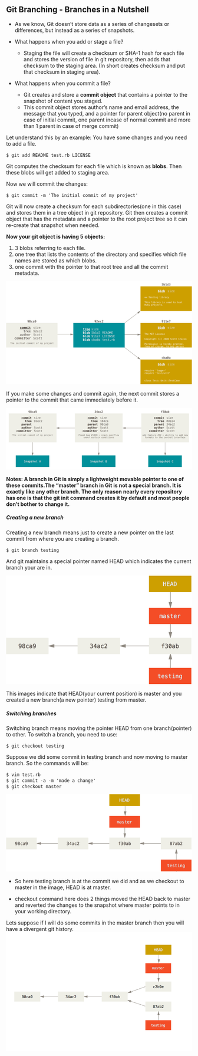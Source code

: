 ## Git Branching - Branches in a Nutshell

* As we know, Git doesn’t store data as a series of changesets or differences, but instead as a series of snapshots.

* What happens when you add or stage a file?
    - Staging the file will create a checksum or SHA-1 hash for each file and stores the version of file in git repository, then adds that checksum to the staging area.
    (In short creates checksum and put that checksum in staging area).
    
* What happens when you commit a file?
    - Git creates and store a **commit object** that contains a pointer to the snapshot of content you staged.
    - This commit object stores author’s name and email address, the message that you typed, and a pointer for parent object(no parent in case of initial commit, one parent incase of normal commit and more than 1 parent in case of merge commit)
    
    
Let understand this by an example:
You have some changes and you need to add a file.
```text
$ git add README test.rb LICENSE
```
Git computes the checksum for each file which is known as **blobs**.
Then these blobs will get added to staging area.

Now we will commit the changes:
```text
$ git commit -m 'The initial commit of my project'
```

Git will now create a checksum for each subdirectories(one in this case) and stores them in a tree object in git repository.
Git then creates a commit object that has the metadata and a pointer to the root project tree so it can re-create that snapshot when needed.

**Now your git object is having 5 objects:**
1. 3 blobs referring to each file.
2. one tree that lists the contents of the directory and specifies which file names are stored as which blobs.
3. one commit with the pointer to that root tree and all the commit metadata.

![](images/commit-and-tree.png)

If you make some changes and commit again, the next commit stores a pointer to the commit that came immediately before it.

![](images/commits-and-parents.png)


**Notes: A branch in Git is simply a lightweight movable pointer to one of these commits.The “master” branch in Git is not a special branch. It is exactly like any other branch. The only reason nearly every repository has one is that the git init command creates it by default and most people don’t bother to change it.**


##### Creating a new branch
Creating a new branch means just to create a new pointer on the last commit from where you are creating a branch.
```text
$ git branch testing
```

And git maintains a special pointer named HEAD which indicates the current branch your are in.

![](images/head-to-master.png)

This images indicate that HEAD(your current position) is master and you created a new branch(a new pointer) testing from master.
 
##### Switching branches
Switching branch means moving the pointer HEAD from one branch(pointer) to other.
To switch a branch, you need to use:
```text
$ git checkout testing
```

Suppose we did some commit in testing branch and now moving to master branch. So the commands will be:
```text
$ vim test.rb
$ git commit -a -m 'made a change'
$ git checkout master
```

![](images/checkout-master.png)

- So here testing branch is at the commit we did and as we checkout to master in the image, HEAD is at master.
* checkout command here does 2 things moved the HEAD back to master and reverted the changes to the snapshot where master points to in your working directory. 


Lets suppose if I will do some commits in the master branch then you will have a divergent git history.
![](images/advance-master.png)

